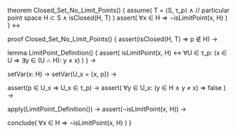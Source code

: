 theorem Closed_Set_No_Limit_Points() {
  assume(
    T = ⟨S, τ_p⟩ ∧ // particular point space
    H ⊂ S ∧ 
    isClosed(H, T)
  )
  assert(
    ∀x ∈ H ⇒ ¬isLimitPoint(x, H)
  )
} ↔

proof Closed_Set_No_Limit_Points() {
  assert(isClosed(H, T) ⇒ p ∉ H) →

  lemma LimitPoint_Definition() {
    assert(
      isLimitPoint(x, H) ↔
      ∀U ∈ τ_p: (x ∈ U ⇒ ∃y ∈ (U ∩ H): y ≠ x)
    )
  } →

  setVar(x: H) →
  setVar(U_x = {x, p}) →
  
  assert(p ∈ U_x ⇒ U_x ∈ τ_p) →
  assert(
    ∀y ∈ U_x: (y ∈ H ∧ y ≠ x) ⇒ false
  ) →
  
  apply(LimitPoint_Definition()) →
  assert(¬isLimitPoint(x, H)) →
  
  conclude(
    ∀x ∈ H ⇒ ¬isLimitPoint(x, H)
  )
}